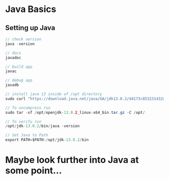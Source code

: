 # Java Basics

## Setting up Java
```java
// check version
java -version

// docs
javadoc

// build app
javac

// debug app
javadb

// install java 13 inside of /opt directory
sudo curl "https://download.java.net/java/GA/jdk13.0.2/d4173c853231432d94f001e99d882ca7/8/GPL/openjdk-13.0.2_linux-x64_bin.tar.gz --output /opt/openjdk-13.0.2_linux-x64_bin.tar.gz"

// To uncompress run 
sudo tar -xf /opt/openjdk-13.0.2_linux-x64_bin.tar.gz -C /opt/

// To verify run 
/opt/jdk-13.0.2/bin/java -version

// Set Java to Path
export PATH=$PATH:/opt/jdk-13.0.2/bin
```

# Maybe look further into Java at some point...